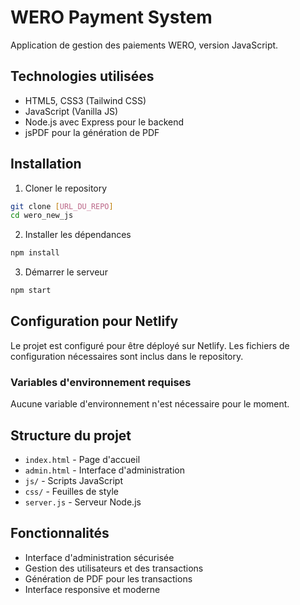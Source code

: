 # WERO Payment System

Application de gestion des paiements WERO, version JavaScript.

## Technologies utilisées

- HTML5, CSS3 (Tailwind CSS)
- JavaScript (Vanilla JS)
- Node.js avec Express pour le backend
- jsPDF pour la génération de PDF

## Installation

1. Cloner le repository
```bash
git clone [URL_DU_REPO]
cd wero_new_js
```

2. Installer les dépendances
```bash
npm install
```

3. Démarrer le serveur
```bash
npm start
```

## Configuration pour Netlify

Le projet est configuré pour être déployé sur Netlify. Les fichiers de configuration nécessaires sont inclus dans le repository.

### Variables d'environnement requises

Aucune variable d'environnement n'est nécessaire pour le moment.

## Structure du projet

- `index.html` - Page d'accueil
- `admin.html` - Interface d'administration
- `js/` - Scripts JavaScript
- `css/` - Feuilles de style
- `server.js` - Serveur Node.js

## Fonctionnalités

- Interface d'administration sécurisée
- Gestion des utilisateurs et des transactions
- Génération de PDF pour les transactions
- Interface responsive et moderne
